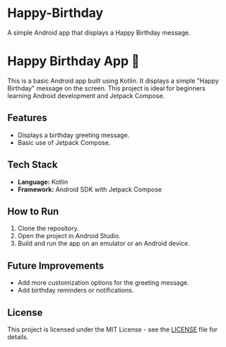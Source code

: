 # Happy-Birthday
A simple Android app that displays a Happy Birthday message.

# Happy Birthday App 🎉

This is a basic Android app built using Kotlin. It displays a simple "Happy Birthday" message on the screen. This project is ideal for beginners learning Android development and Jetpack Compose.

## Features
- Displays a birthday greeting message.
- Basic use of Jetpack Compose.

## Tech Stack
- **Language:** Kotlin
- **Framework:** Android SDK with Jetpack Compose

## How to Run
1. Clone the repository.
2. Open the project in Android Studio.
3. Build and run the app on an emulator or an Android device.

## Future Improvements
- Add more customization options for the greeting message.
- Add birthday reminders or notifications.

## License
This project is licensed under the MIT License - see the [LICENSE](LICENSE) file for details.
